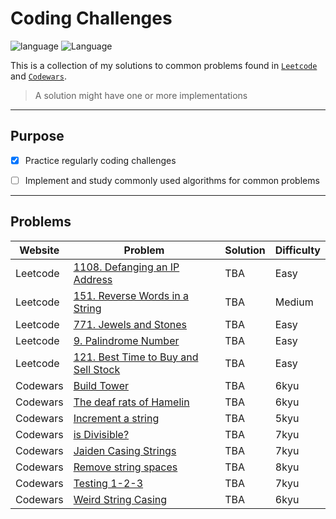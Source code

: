 # Coding Challenges

![language](https://img.shields.io/badge/Language-Python-blue)
![Language](https://img.shields.io/badge/Langauge-Javascript-yellow)

This is a collection of my solutions to common problems found in [`Leetcode`](https://leetcode.com/) and [`Codewars`](https://www.codewars.com/).

> A solution might have one or more implementations

---

## Purpose

- [x] Practice regularly coding challenges

- [ ] Implement and study commonly used algorithms for common problems

---

## Problems

| Website  | Problem                                                                                                | Solution | Difficulty |
| -------- | ------------------------------------------------------------------------------------------------------ | -------- | ---------- |
| Leetcode | [1108. Defanging an IP Address](https://leetcode.com/problems/defanging-an-ip-address/)                | TBA      | Easy       |
| Leetcode | [151. Reverse Words in a String](https://leetcode.com/problems/reverse-words-in-a-string/)             | TBA      | Medium     |
| Leetcode | [771. Jewels and Stones](https://leetcode.com/problems/jewels-and-stones/)                             | TBA      | Easy       |
| Leetcode | [9. Palindrome Number](https://leetcode.com/problems/palindrome-number/)                               | TBA      | Easy       |
| Leetcode | [121. Best Time to Buy and Sell Stock](https://leetcode.com/problems/best-time-to-buy-and-sell-stock/) | TBA      | Easy       |
| Codewars | [Build Tower](https://www.codewars.com/kata/576757b1df89ecf5bd00073b)                                  | TBA      | 6kyu       |
| Codewars | [The deaf rats of Hamelin](https://www.codewars.com/kata/the-deaf-rats-of-hamelin)                     | TBA      | 6kyu       |
| Codewars | [Increment a string](https://www.codewars.com/kata/54a91a4883a7de5d7800009c)                           | TBA      | 5kyu       |
| Codewars | [is Divisible?](https://www.codewars.com/kata/is-n-divisible-by-dot-dot-dot)                           | TBA      | 7kyu       |
| Codewars | [Jaiden Casing Strings](https://www.codewars.com/kata/jaden-casing-strings)                            | TBA      | 7kyu       |
| Codewars | [Remove string spaces](https://www.codewars.com/kata/remove-string-spaces/python)                      | TBA      | 8kyu       |
| Codewars | [Testing 1-2-3](https://www.codewars.com/kata/testing-1-2-3/javascript)                                | TBA      | 7kyu       |
| Codewars | [Weird String Casing](https://www.codewars.com/kata/weird-string-case/javascript)                      | TBA      | 6kyu       |
